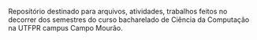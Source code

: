 Repositório destinado para arquivos, atividades, trabalhos feitos no decorrer dos semestres do curso bacharelado de Ciência da Computação na UTFPR campus Campo Mourão.
